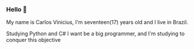 ### Hello 👋

<!--
**CarloHrad/CarloHrad** is a ✨ _special_ ✨ repository because its `README.md` (this file) appears on your GitHub profile.

Here are some ideas to get you started:

- 🌱 I’m currently learning Web and Game development
  --> My name is Carlos Vinicius, I'm seventeen(17) years old and I live in Brazil.
  Studying Python and C#
  I want be a big programmer, and I'm studying to conquer this objective 
